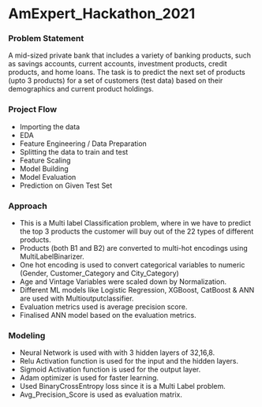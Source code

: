 # AmExpert_Hackathon_2021
### Problem Statement
A mid-sized private bank that includes a variety of banking products, such as savings accounts, current accounts, investment products, credit products, and home loans. The task is to predict the next set of products (upto 3 products) for a set of customers (test data) based on their demographics and current product holdings.

### Project Flow
* Importing the data
* EDA
* Feature Engineering / Data Preparation
* Splitting the data to train and test
* Feature Scaling
* Model Building
* Model Evaluation
* Prediction on Given Test Set

### Approach
* This is a Multi label Classification problem, where in we have to predict the top 3 products the customer will buy out of the 22 types of different products.
* Products (both B1 and B2) are converted to multi-hot encodings using MultiLabelBinarizer.
* One hot encoding is used to convert categorical variables to numeric (Gender, Customer_Category and City_Category)
* Age and Vintage Variables were scaled down by Normalization.
* Different ML models like Logistic Regression, XGBoost, CatBoost & ANN are used with Multioutputclassifier.
* Evaluation metrics used is average precision score.
* Finalised ANN model based on the evaluation metrics.

### Modeling
* Neural Network is used with with 3 hidden layers of 32,16,8.
* Relu Activation function is used for the input and the hidden layers.
* Sigmoid Activation function is used for the output layer.
* Adam optimizer is used for faster learning.
* Used BinaryCrossEntropy loss since it is a Multi Label problem.
* Avg_Precision_Score is used as evaluation matrix.
